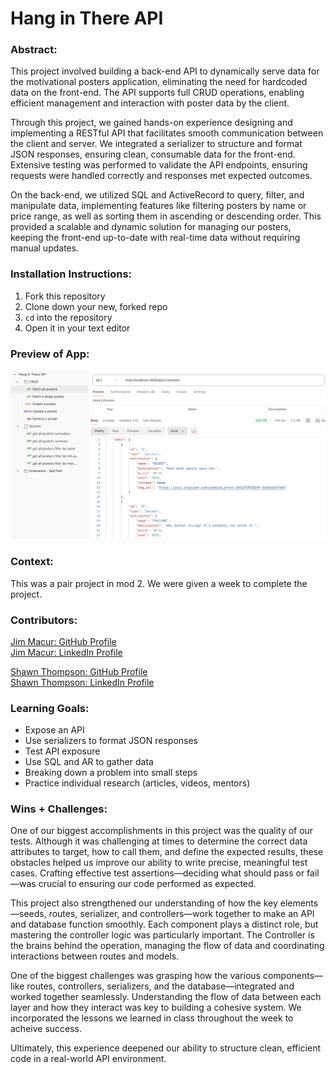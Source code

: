 # Hang in There API

### Abstract:

This project involved building a back-end API to dynamically serve data for the motivational posters application, eliminating the need for hardcoded data on the front-end. The API supports full CRUD operations, enabling efficient management and interaction with poster data by the client.

Through this project, we gained hands-on experience designing and implementing a RESTful API that facilitates smooth communication between the client and server. We integrated a serializer to structure and format JSON responses, ensuring clean, consumable data for the front-end. Extensive testing was performed to validate the API endpoints, ensuring requests were handled correctly and responses met expected outcomes.

On the back-end, we utilized SQL and ActiveRecord to query, filter, and manipulate data, implementing features like filtering posters by name or price range, as well as sorting them in ascending or descending order. This provided a scalable and dynamic solution for managing our posters, keeping the front-end up-to-date with real-time data without requiring manual updates.

### Installation Instructions:

1. Fork this repository
2. Clone down your new, forked repo
3. `cd` into the repository
4. Open it in your text editor

### Preview of App:

![preview of API in](image.png)

### Context:

This was a pair project in mod 2. We were given a week to complete the project.

### Contributors:

[Jim Macur: GitHub Profile](https://github.com/jimmacur)<br>
[Jim Macur: LinkedIn Profile](https://www.linkedin.com/in/jimmacur/)<br>

[Shawn Thompson: GitHub Profile](https://github.com/SThompson05)<br>
[Shawn Thompson: LinkedIn Profile](https://www.linkedin.com/in/shawn-thompson24/)

### Learning Goals:

- Expose an API
- Use serializers to format JSON responses
- Test API exposure
- Use SQL and AR to gather data
- Breaking down a problem into small steps
- Practice individual research (articles, videos, mentors)

### Wins + Challenges:

One of our biggest accomplishments in this project was the quality of our tests. Although it was challenging at times to determine the correct data attributes to target, how to call them, and define the expected results, these obstacles helped us improve our ability to write precise, meaningful test cases. Crafting effective test assertions—deciding what should pass or fail—was crucial to ensuring our code performed as expected.

This project also strengthened our understanding of how the key elements—seeds, routes, serializer, and controllers—work together to make an API and database function smoothly. Each component plays a distinct role, but mastering the controller logic was particularly important. The Controller is the brains behind the operation, managing the flow of data and coordinating interactions between routes and models.

One of the biggest challenges was grasping how the various components—like routes, controllers, serializers, and the database—integrated and worked together seamlessly. Understanding the flow of data between each layer and how they interact was key to building a cohesive system. We incorporated the lessons we learned in class throughout the week to acheive success.

Ultimately, this experience deepened our ability to structure clean, efficient code in a real-world API environment.
